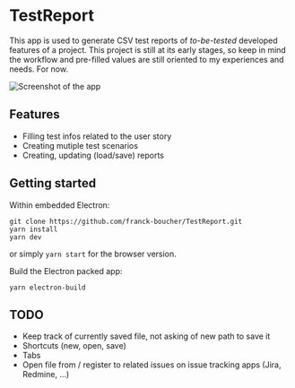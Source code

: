 # TestReport

This app is used to generate CSV test reports of _to-be-tested_ developed features of a project.
This project is still at its early stages, so keep in mind the workflow and pre-filled values are still oriented to my experiences and needs. For now.

![Screenshot of the app](https://i.imgur.com/IKyjGPN.png)

## Features

- Filling test infos related to the user story
- Creating mutiple test scenarios
- Creating, updating (load/save) reports

## Getting started

Within embedded Electron:
```
git clone https://github.com/franck-boucher/TestReport.git
yarn install
yarn dev
```
or simply `yarn start` for the browser version.

Build the Electron packed app:
```
yarn electron-build
```

## TODO

- Keep track of currently saved file, not asking of new path to save it
- Shortcuts (new, open, save)
- Tabs
- Open file from / register to related issues on issue tracking apps (Jira, Redmine, ...)
